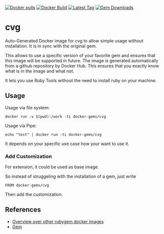 [![Docker pulls](https://img.shields.io/docker/pulls/rubygem/cvg.svg)](https://hub.docker.com/r/rubygem/cvg/)
[![Docker Build](https://img.shields.io/docker/automated/rubygem/cvg.svg)](https://hub.docker.com/r/rubygem/cvg/)
[![Latest Tag](https://img.shields.io/github/tag/docker-rubygem/cvg.svg)](https://hub.docker.com/r/rubygem/cvg/)
[![Gem Downloads](https://img.shields.io/gem/dt/cvg.svg)](https://rubygems.org/gems/cvg/)
# cvg

Auto-Generated Docker image for cvg to allow simple usage without installation.
It is in sync with the original gem.

This allows to use a specific version of your favorite gem and ensures that this image will be supported in future.
The image is generated automatically from a github repository by Docker Hub.
This ensures that you exactly know what is in the image and what not.

It lets you use Ruby Tools without the need to install ruby on your machine.

## Usage

Usage via file system:

`docker run -v $(pwd):/work -ti docker-gems/cvg`

Usage via Pipe:

`echo "test" | docker run -ti docker-gems/cvg`

It depends on your specific use case how your want to use it.

### Add Customization

For extension, it could be used as base image.

So instead of struggeling with the installation of a gem, just write

`FROM docker-gems/cvg`

Then add the customization.

## References

 - [Overview over other rubygem docker images](https://github.com/thinkbot/docker-rubygem)
 - [Gem](https://rubygems.org/gems/cvg/)
